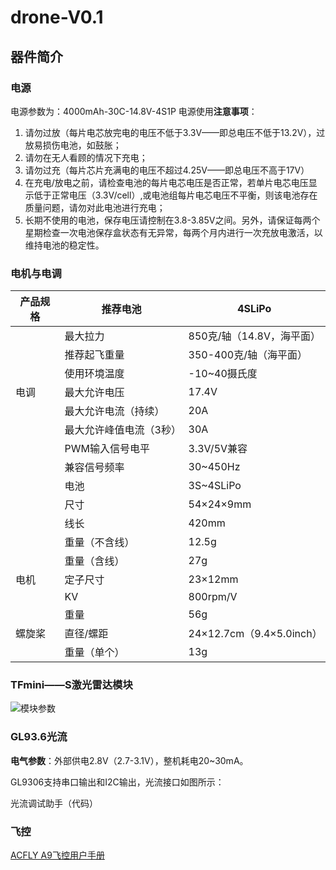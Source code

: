 # drone-V0.1
## 器件简介
### 电源
电源参数为：4000mAh-30C-14.8V-4S1P
电源使用**注意事项**：
1. 请勿过放（每片电芯放完电的电压不低于3.3V——即总电压不低于13.2V），过放易损伤电池，如鼓胀；
2. 请勿在无人看顾的情况下充电；
3. 请勿过充（每片芯片充满电的电压不超过4.25V——即总电压不高于17V）
4. 在充电/放电之前，请检查电池的每片电芯电压是否正常，若单片电芯电压显示低于正常电压（3.3V/cell）,或电池组每片电芯电压不平衡，则该电池存在质量问题，请勿对此电池进行充电；
5. 长期不使用的电池，保存电压请控制在3.8-3.85V之间。另外，请保证每两个星期检查一次电池保存盒状态有无异常，每两个月内进行一次充放电激活，以维持电池的稳定性。
### 电机与电调
|产品规格|推荐电池|4SLiPo|
|-|-|-|
| |最大拉力|850克/轴（14.8V，海平面）|
| |推荐起飞重量|350-400克/轴（海平面）|
| |使用环境温度|-10~40摄氏度|
|电调|最大允许电压|17.4V|
| |最大允许电流（持续）|20A|
| |最大允许峰值电流（3秒）|30A|
| |PWM输入信号电平|3.3V/5V兼容|
| |兼容信号频率|30~450Hz|
| |电池|3S~4SLiPo|
| |尺寸|54×24×9mm|
| |线长|420mm|
| |重量（不含线）|12.5g|
| |重量（含线）|27g|
|电机|定子尺寸|23×12mm|
| |KV|800rpm/V|
| |重量|56g|
|螺旋桨|直径/螺距|24×12.7cm（9.4×5.0inch）|
||重量（单个）|13g|
### TFmini——S激光雷达模块
![模块参数](https://user-images.githubusercontent.com/102523494/160787784-71069ad3-b4bf-4b5e-9741-79f500451a13.png)
### GL93.6光流
**电气参数**：外部供电2.8V（2.7-3.1V），整机耗电20~30mA。

GL9306支持串口输出和I2C输出，光流接口如图所示：

光流调试助手（代码）
### 飞控

[ACFLY A9飞控用户手册](https://github.com/geniusdo/drone-V0.1/files/8378765/ACFLY.A9.V2.2.pdf)
